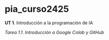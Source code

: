 # pia_curso2425

**UT 1**. Introducción a la programación de IA

_Tarea 1.1. Introducción a Google Colab y GitHub_
